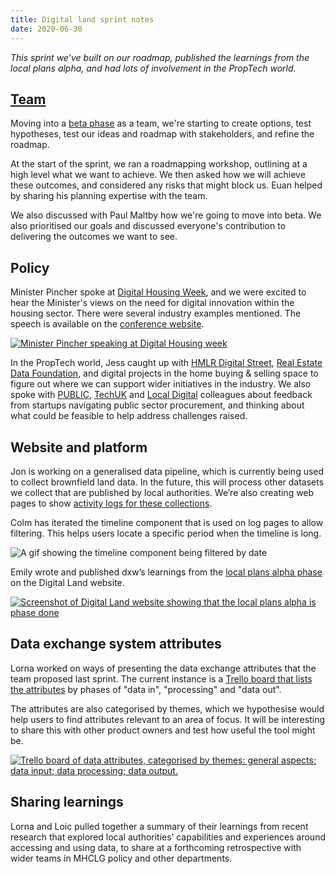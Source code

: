 ```yaml
---
title: Digital land sprint notes
date: 2020-06-30
---
```


_This sprint we’ve built on our roadmap, published the learnings from the local plans alpha, and had lots of involvement in the PropTech world._

## [Team](https://digital-land.github.io/about/)

Moving into a [beta phase](https://www.gov.uk/service-manual/agile-delivery/how-the-beta-phase-works) as a team, we're starting to create options, test hypotheses, test our ideas and roadmap with stakeholders, and refine the roadmap. 

At the start of the sprint, we ran a roadmapping workshop, outlining at a high level what we want to achieve. We then asked how we will achieve these outcomes, and considered any risks that might block us. Euan helped by sharing his planning expertise with the team.

We also discussed with Paul Maltby how we're going to move into beta. We also prioritised our goals and discussed everyone's contribution to delivering the outcomes we want to see.

## Policy

Minister Pincher spoke at [Digital Housing Week](https://gateway.on24.com/wcc/gateway/eliteOceanMediaGroup/2341832), and we were excited to hear the Minister's views on the need for digital innovation within the housing sector. There were several industry examples mentioned. The speech is available on the [conference website](https://gateway.on24.com/wcc/eh/2341832/lp/2362180/in-conversation-with-the-rt-hon-christopher-pincher-mp%2C-housing-minister/).

<a data-flickr-embed="true" href="https://www.flickr.com/photos/182343195@N08/50065780847/in/dateposted-public/" title="Minister Pincher speaking at Digital Housing week"><img src="https://live.staticflickr.com/65535/50065780847_6e957dc9c1_c.jpg" alt="Minister Pincher speaking at Digital Housing week"></a>

In the PropTech world, Jess caught up with [HMLR Digital Street](https://hmlandregistry.blog.gov.uk/tag/digital-street/), [Real Estate Data Foundation](https://www.theredfoundation.org/), and digital projects in the home buying & selling space to figure out where we can support wider initiatives in the industry. We also spoke with [PUBLIC](https://www.public.io/), [TechUK](https://www.techuk.org/) and [Local Digital](https://localdigital.gov.uk/) colleagues about feedback from startups navigating public sector procurement, and thinking about what could be feasible to help address challenges raised.

## Website and platform

Jon is working on a generalised data pipeline, which is currently being used to collect brownfield land data. In the future, this will process other datasets we collect that are published by local authorities. We’re also creating web pages to show [activity logs for these collections](https://digital-land.github.io/collection/). 

Colm has iterated the timeline component that is used on log pages to allow filtering. This helps users locate a specific period when the timeline is long.

![A gif showing the timeline component being filtered by date](/images/timeline-filter-video.gif "Timeline component filtered by date")

Emily wrote and published dxw’s learnings from the [local plans alpha phase](https://digital-land.github.io/project/local-plans/alpha/) on the Digital Land website. 

<a data-flickr-embed="true" href="https://www.flickr.com/photos/182343195@N08/50064935673/in/dateposted-public/" title="Screenshot of Digital Land website showing that the local plans alpha is phase done"><img src="https://live.staticflickr.com/65535/50064935673_d460ee25d5_c.jpg" alt="Screenshot of Digital Land website showing that the local plans alpha is phase done"></a>

## Data exchange system attributes

Lorna worked on ways of presenting the data exchange attributes that the team proposed last sprint. The current instance is a [Trello board that lists the attributes](https://trello.com/b/35xtv5VT/data-exchange-system-attributes) by phases of "data in", "processing" and "data out". 

The attributes are also categorised by themes, which we hypothesise would help users to find attributes relevant to an area of focus. It will be interesting to share this with other product owners and test how useful the tool might be.

<a data-flickr-embed="true" href="https://www.flickr.com/photos/182343195@N08/50065492426/in/dateposted-public/" title="Trello board of data attributes, categorised by themes: general aspects; data input; data processing; data output."><img src="https://live.staticflickr.com/65535/50065492426_5dce4424fb_c.jpg" alt="Trello board of data attributes, categorised by themes: general aspects; data input; data processing; data output."></a>

## Sharing learnings

Lorna and Loic pulled together a summary of their learnings from recent research that explored local authorities’ capabilities and experiences around accessing and using data, to share at a forthcoming retrospective with wider teams in MHCLG policy and other departments.

